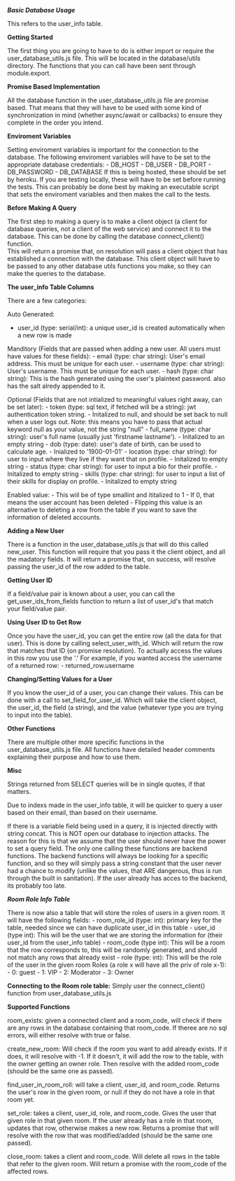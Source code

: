 ***Basic Database Usage***

This refers to the user_info table.

**Getting Started**

The first thing you are going to have to do is either import or require the user_database_utils.js file.
This will be located in the database/utils directory.
The functions that you can call have been sent through module.export.

**Promise Based Implementation**

All the database function in the user_database_utils.js file are promise based. 
That means that they will have to be used with some kind of synchronization in mind (whether async/await or callbacks) 
to ensure they complete in the order you intend.

**Enviroment Variables**

Setting enviroment variables is important for the connection to the database.  The following enviroment variables will have to be set to the appropriate database credentials:
    - DB_HOST
    - DB_USER
    - DB_PORT
    - DB_PASSWORD
    - DB_DATABASE
If this is being hosted, these should be set by heroku.  If you are testing locally, these will have to be set before running the tests.
This can probably be done best by making an executable script that sets the enviroment variables and then makes the call to the tests.

**Before Making A Query**

The first step to making a query is to make a client object (a client for database queries, not a client of the web service) and connect it to the database.
This can be done by calling the database connect_client() function.  
This will return a promise that, on resolution will pass a client object that has established a connection with the database.
This client object will have to be passed to any other database utils functions you make, so they can make the queries to the database.

**The user_info Table Columns**

There are a few categories:

Auto Generated:    
- user_id (type: serial/int): a unique user_id is created automatically when a new row is made

Manditory (Fields that are passed when adding a new user.  All users must have values for these fields):
    - email (type: char string): User's email address.  This must be unique for each user.
    - username (type: char string): User's username.  This must be unique for each user.
    - hash (type: char string): This is the hash generated using the user's plaintext password.  also has the salt alredy appended to it.

Optional (Fields that are not intialized to meaningful values right away, can be set later):
    - token (type: sql text, if fetched will be a string): jwt authentication token string.
        - Initalized to null, and should be set back to null when a user logs out.  Note: this means you have to pass that actual keyword null as your value, not the string "null"
    - full_name (type: char string): user's full name (usually just 'firstname lastname').
        - Initalized to an empty string
    - dob (type: date): user's date of birth, can be used to calculate age.
        - Inialized to '1900-01-01'
    - location (type: char string): for user to input where they live if they want that on profile.
        - Initalized to empty string
    - status (type: char string): for user to input a bio for their profile.
        - Initalized to empty string
    - skills (type: char string): for user to input a list of their skills for display on profile.
        - Initalized to empty string

Enabled value:
    - This wiil be of type smallint and ititalized to 1
    - If 0, that means the user account has been deleted
    - Flipping this value is an alternative to deleting a row from the table if you want to save the information of deleted accounts.

**Adding a New User**

There is a function in the user_database_utils.js that will do this called new_user.
This function will require that you pass it the client object, and all the madatory fields.
It will return a promise that, on success, will resolve passing the user_id of the row added to the table.

**Getting User ID**

If a field/value pair is known about a user, you can call the get_user_ids_from_fields function to return a list of user_id's that match your field/value pair.

**Using User ID to Get Row**

Once you have the user_id, you can get the entire row (all the data for that user).
This is done by calling select_user_with_id.  Which will return the row that matches that ID (on promise resolution).
To actually access the values in this row you use the '.'
For example, if you wanted access the username of a returned row:
    - returned_row.username

**Changing/Setting Values for a User**

If you know the user_id of a user, you can change their values.
This can be done with a call to set_field_for_user_id.  Which will take the client object, the user_id, the field (a string), and the value (whatever type you are trying to input into the table).

**Other Functions**

There are multiple other more specific functions in the user_database_utils.js file.  All functions have detailed header comments explaining their purpose and how to use them.

**Misc**

Strings returned from SELECT queries will be in single quotes, if that matters.

Due to indexs made in the user_info table, it will be quicker to query a user based on their email, than based on their username.

If there is a variable field being used in a query, it is injected directly with string concat.  This is NOT open our database to injection attacks.
The reason for this is that we assume that the user should never have the power to set a query field.  The only one calling these functions are backend functions.
The backend functions will always be looking for a specific function, and so they will simply pass a string constant that the user never had a chance to modify (unlike the values, that ARE dangerous, thus is run through the built in sanitation).
If the user already has acces to the backend, its probably too late.

***Room Role Info Table***

There is now also a table that will store the roles of users in a given room.  It will have the following fields:
	- room_role_id (type: int): primary key for the table, needed since we can have duplicate user_id in this table
    - user_id (type int): This will be the user that we are storing the information for (their user_id from the user_info table)
    - room_code (type int): This will be a room that the row corresponds to, this will be randomly generated, and should not match any rows that already exist
    - role (type: int): This will be the role of the user in the given room
        Roles (a role x will have all the priv of role x-1):
	        - 0: guest
	        - 1: VIP
	        - 2: Moderator
	        - 3: Owner

**Connecting to the Room role table:** Simply user the connect_client() function from user_database_utils.js

**Supported Functions**

room_exists: given a connected client and a room_code, will check if there are any rows in the database containing that room_code.  If theree are no sql errors, will either resolve with true or false.

create_new_room: Will check if the room you want to add already exists.  If it does, it will resolve with -1.  If it doesn't, it will add the row to the table, with the owner getting an owner role.  Then resolve with the added room_code (should be the same one as passed).

find_user_in_room_roll: will take a client, user_id, and room_code.  Returns the user's row in the given room, or null if they do not have a role in that room yet.

set_role: takes a client, user_id, role, and room_code.  Gives the user that given role in that given room.  If the user already has a role in that room, updates that row, otherwise makes a new row.  Returns a promise that will resolve with the row that was modified/added (should be the same one passed).

close_room: takes a client and room_code.  Will delete all rows in the table that refer to the given room.  Will return a promise with the room_code of the affected rows.
